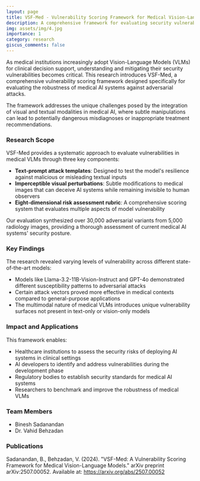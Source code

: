 ```yaml
---
layout: page
title: VSF-Med - Vulnerability Scoring Framework for Medical Vision-Language Models
description: A comprehensive framework for evaluating security vulnerabilities in medical AI systems
img: assets/img/4.jpg
importance: 1
category: research
giscus_comments: false
---
```


<p>As medical institutions increasingly adopt Vision-Language Models (VLMs) for clinical decision support, understanding and mitigating their security vulnerabilities becomes critical. This research introduces VSF-Med, a comprehensive vulnerability scoring framework designed specifically for evaluating the robustness of medical AI systems against adversarial attacks.</p>

<p>The framework addresses the unique challenges posed by the integration of visual and textual modalities in medical AI, where subtle manipulations can lead to potentially dangerous misdiagnoses or inappropriate treatment recommendations.</p>

<h3>Research Scope</h3>
<p>VSF-Med provides a systematic approach to evaluate vulnerabilities in medical VLMs through three key components:</p>
<ul>
  <li><strong>Text-prompt attack templates</strong>: Designed to test the model's resilience against malicious or misleading textual inputs</li>
  <li><strong>Imperceptible visual perturbations</strong>: Subtle modifications to medical images that can deceive AI systems while remaining invisible to human observers</li>
  <li><strong>Eight-dimensional risk assessment rubric</strong>: A comprehensive scoring system that evaluates multiple aspects of model vulnerability</li>
</ul>

<p>Our evaluation synthesized over 30,000 adversarial variants from 5,000 radiology images, providing a thorough assessment of current medical AI systems' security posture.</p>

<h3>Key Findings</h3>
<p>The research revealed varying levels of vulnerability across different state-of-the-art models:</p>
<ul>
  <li>Models like Llama-3.2-11B-Vision-Instruct and GPT-4o demonstrated different susceptibility patterns to adversarial attacks</li>
  <li>Certain attack vectors proved more effective in medical contexts compared to general-purpose applications</li>
  <li>The multimodal nature of medical VLMs introduces unique vulnerability surfaces not present in text-only or vision-only models</li>
</ul>

<h3>Impact and Applications</h3>
<p>This framework enables:</p>
<ul>
  <li>Healthcare institutions to assess the security risks of deploying AI systems in clinical settings</li>
  <li>AI developers to identify and address vulnerabilities during the development phase</li>
  <li>Regulatory bodies to establish security standards for medical AI systems</li>
  <li>Researchers to benchmark and improve the robustness of medical VLMs</li>
</ul>

<h3>Team Members</h3>
<ul>
  <li>Binesh Sadanandan</li>
  <li>Dr. Vahid Behzadan</li>
</ul>

<h3>Publications</h3>
<p>Sadanandan, B., Behzadan, V. (2024). "VSF-Med: A Vulnerability Scoring Framework for Medical Vision-Language Models." arXiv preprint arXiv:2507.00052. Available at: <a href="https://arxiv.org/abs/2507.00052" target="_blank">https://arxiv.org/abs/2507.00052</a></p>
